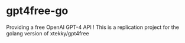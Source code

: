 # gpt4free-go
Providing a free OpenAI GPT-4 API ! This is a replication project for the golang version of xtekky/gpt4free
